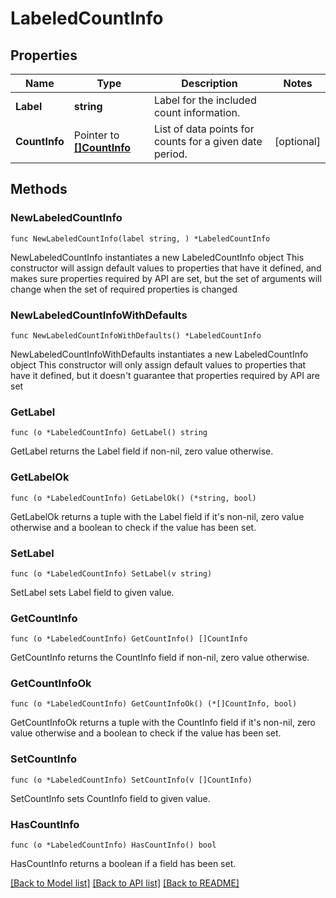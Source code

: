 # LabeledCountInfo

## Properties

Name | Type | Description | Notes
------------ | ------------- | ------------- | -------------
**Label** | **string** | Label for the included count information. | 
**CountInfo** | Pointer to [**[]CountInfo**](CountInfo.md) | List of data points for counts for a given date period. | [optional] 

## Methods

### NewLabeledCountInfo

`func NewLabeledCountInfo(label string, ) *LabeledCountInfo`

NewLabeledCountInfo instantiates a new LabeledCountInfo object
This constructor will assign default values to properties that have it defined,
and makes sure properties required by API are set, but the set of arguments
will change when the set of required properties is changed

### NewLabeledCountInfoWithDefaults

`func NewLabeledCountInfoWithDefaults() *LabeledCountInfo`

NewLabeledCountInfoWithDefaults instantiates a new LabeledCountInfo object
This constructor will only assign default values to properties that have it defined,
but it doesn't guarantee that properties required by API are set

### GetLabel

`func (o *LabeledCountInfo) GetLabel() string`

GetLabel returns the Label field if non-nil, zero value otherwise.

### GetLabelOk

`func (o *LabeledCountInfo) GetLabelOk() (*string, bool)`

GetLabelOk returns a tuple with the Label field if it's non-nil, zero value otherwise
and a boolean to check if the value has been set.

### SetLabel

`func (o *LabeledCountInfo) SetLabel(v string)`

SetLabel sets Label field to given value.


### GetCountInfo

`func (o *LabeledCountInfo) GetCountInfo() []CountInfo`

GetCountInfo returns the CountInfo field if non-nil, zero value otherwise.

### GetCountInfoOk

`func (o *LabeledCountInfo) GetCountInfoOk() (*[]CountInfo, bool)`

GetCountInfoOk returns a tuple with the CountInfo field if it's non-nil, zero value otherwise
and a boolean to check if the value has been set.

### SetCountInfo

`func (o *LabeledCountInfo) SetCountInfo(v []CountInfo)`

SetCountInfo sets CountInfo field to given value.

### HasCountInfo

`func (o *LabeledCountInfo) HasCountInfo() bool`

HasCountInfo returns a boolean if a field has been set.


[[Back to Model list]](../README.md#documentation-for-models) [[Back to API list]](../README.md#documentation-for-api-endpoints) [[Back to README]](../README.md)


